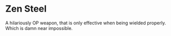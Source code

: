 Zen Steel
=========

A hilariously OP weapon, that is only effective when being wielded properly.  Which is damn near impossible.
